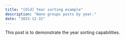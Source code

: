 ```yaml
---
title: "[Old] Year sorting example"
description: "Nano groups posts by year."
date: "2023-12-31"
---
```


This post is to demonstrate the year sorting capabilities.
